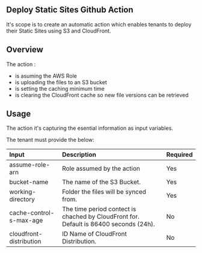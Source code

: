 ## Deploy Static Sites Github Action
It's scope is to create an automatic action which enables tenants to deploy their Static Sites using S3 and CloudFront.


## Overview
The action :

- is asuming the AWS Role
- is uploading the files to an S3 bucket
- is setting the caching minimum time
- is clearing the CloudFront cache so new file versions can be retrieved


## Usage
The action it's capturing the esential information as input variables.

The tenant must provide the below:

|          Input            |                                            Description                                            | Required |
|:--------------------------|:--------------------------------------------------------------------------------------------------|:---------|
| assume-role-arn           | Role assumed by the action                                                                        |    Yes   |
| bucket-name               | The name of the S3 Bucket.                                                                        |    Yes   |
| working-directory         | Folder the files will be synced from.                                                             |    Yes   |
| cache-control-s-max-age   | The time period contect is chached by CloudFront for. Default is 86400 seconds (24h).             |    No    |
| cloudfront-distribution   | ID Name of CloudFront Distribution.                                                               |    No    |


